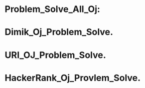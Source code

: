# Problem_Solve_All_Oj:

# Dimik_Oj_Problem_Solve.
# URI_OJ_Problem_Solve.
# HackerRank_Oj_Provlem_Solve.
